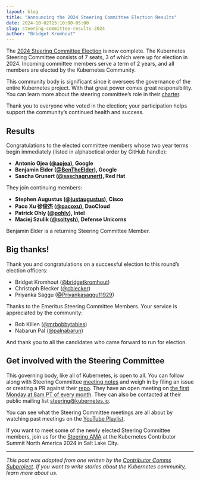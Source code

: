 ```yaml
---
layout: blog
title: "Announcing the 2024 Steering Committee Election Results"
date: 2024-10-02T15:10:00-05:00
slug: steering-committee-results-2024
author: "Bridget Kromhout"
---
```


The [2024 Steering Committee Election](https://github.com/kubernetes/community/tree/master/elections/steering/2024) is now complete. The Kubernetes Steering Committee consists of 7 seats, 3 of which were up for election in 2024. Incoming committee members serve a term of 2 years, and all members are elected by the Kubernetes Community.

This community body is significant since it oversees the governance of the entire Kubernetes project. With that great power comes great responsibility. You can learn more about the steering committee’s role in their [charter](https://github.com/kubernetes/steering/blob/master/charter.md).

Thank you to everyone who voted in the election; your participation helps support the community’s continued health and success.

## Results

Congratulations to the elected committee members whose two year terms begin immediately (listed in alphabetical order by GitHub handle):

* **Antonio Ojea ([@aojea](https://github.com/aojea)), Google**
* **Benjamin Elder ([@BenTheElder](https://github.com/bentheelder)), Google**
* **Sascha Grunert ([@saschagrunert](https://github.com/saschagrunert)), Red Hat**

They join continuing members:

* **Stephen Augustus ([@justaugustus](https://github.com/justaugustus)), Cisco**
* **Paco Xu 徐俊杰 ([@pacoxu](https://github.com/pacoxu)), DaoCloud**
* **Patrick Ohly ([@pohly](https://github.com/pohly)), Intel**
* **Maciej Szulik ([@soltysh](https://github.com/soltysh)), Defense Unicorns**

Benjamin Elder is a returning Steering Committee Member.

## Big thanks!

Thank you and congratulations on a successful election to this round’s election officers:

* Bridget Kromhout ([@bridgetkromhout](https://github.com/bridgetkromhout))
* Christoph Blecker ([@cblecker](https://github.com/cblecker))
* Priyanka Saggu ([@Priyankasaggu11929](https://github.com/Priyankasaggu11929))


Thanks to the Emeritus Steering Committee Members. Your service is appreciated by the community:

* Bob Killen ([@mrbobbytables](https://github.com/mrbobbytables))
* Nabarun Pal ([@palnabarun](https://github.com/palnabarun))


And thank you to all the candidates who came forward to run for election.

## Get involved with the Steering Committee

This governing body, like all of Kubernetes, is open to all. You can follow along with Steering Committee [meeting notes](https://bit.ly/k8s-steering-wd) and weigh in by filing an issue or creating a PR against their [repo](https://github.com/kubernetes/steering). They have an open meeting on [the first Monday at 8am PT of every month](https://github.com/kubernetes/steering). They can also be contacted at their public mailing list steering@kubernetes.io.

You can see what the Steering Committee meetings are all about by watching past meetings on the [YouTube Playlist](https://www.youtube.com/playlist?list=PL69nYSiGNLP1yP1B_nd9-drjoxp0Q14qM).

If you want to meet some of the newly elected Steering Committee members, join us for the [Steering AMA](https://www.kubernetes.dev/events/2024/kcsna/schedule/#steering-ama) at the Kubernetes Contributor Summit North America 2024 in Salt Lake City.

---

_This post was adapted from one written by the [Contributor Comms Subproject](https://github.com/kubernetes/community/tree/master/communication/contributor-comms). If you want to write stories about the Kubernetes community, learn more about us._
